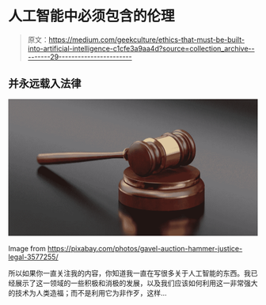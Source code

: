 # 人工智能中必须包含的伦理

> 原文：<https://medium.com/geekculture/ethics-that-must-be-built-into-artificial-intelligence-c1cfe3a9aa4d?source=collection_archive---------29----------------------->

## 并永远载入法律

![](img/720b5c0604ce4ce69f403e4d88566c48.png)

Image from https://pixabay.com/photos/gavel-auction-hammer-justice-legal-3577255/

所以如果你一直关注我的内容，你知道我一直在写很多关于人工智能的东西。我已经展示了这一领域的一些积极和消极的发展，以及我们应该如何利用这一非常强大的技术为人类造福；而不是利用它为非作歹，这样…